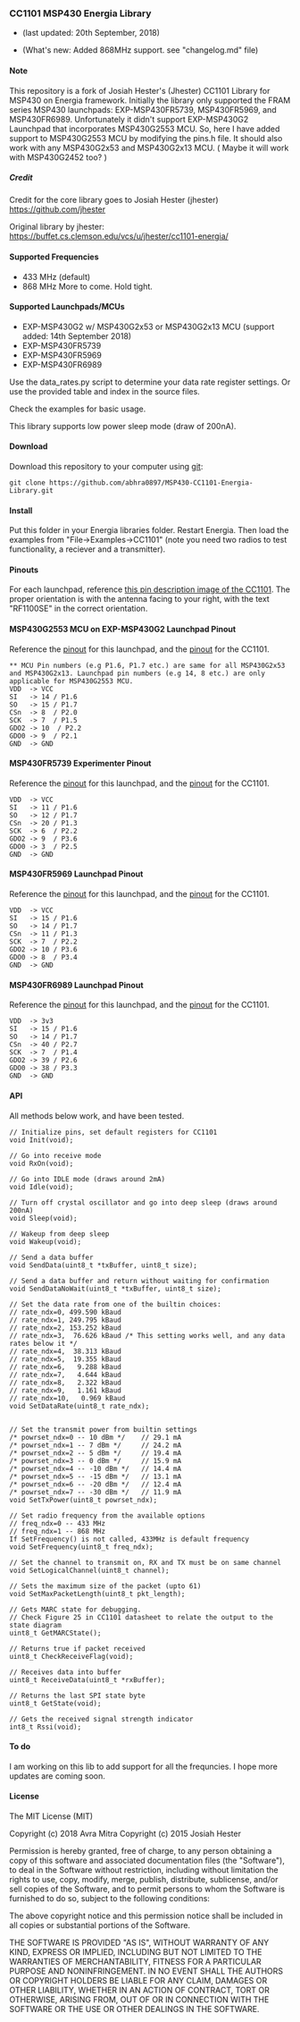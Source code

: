 ### CC1101 MSP430 Energia Library

- (last updated: 20th September, 2018)

- (What's new: Added 868MHz support. see "changelog.md" file)

#### Note
This repository is a fork of Josiah Hester's (Jhester) CC1101 Library for MSP430 on Energia framework. Initially the library only supported the FRAM series MSP430 launchpads: EXP-MSP430FR5739, MSP430FR5969, and MSP430FR6989. Unfortunately it didn't support EXP-MSP430G2 Launchpad that incorporates MSP430G2553 MCU. So, here I have added support to MSP430G2553 MCU  by modifying the pins.h file. It should also work with any MSP430G2x53 and MSP430G2x13 MCU.
( Maybe it will work with MSP430G2452 too? )

##### Credit
Credit for the core library goes to Josiah Hester (jhester) https://github.com/jhester

Original library by jhester: https://buffet.cs.clemson.edu/vcs/u/jhester/cc1101-energia/

#### Supported Frequencies
- 433 MHz (default)
- 868 MHz
More to come. Hold tight.

#### Supported Launchpads/MCUs
- EXP-MSP430G2 w/ MSP430G2x53 or MSP430G2x13 MCU   (support added: 14th September 2018)
- EXP-MSP430FR5739
- EXP-MSP430FR5969
- EXP-MSP430FR6989

Use the data_rates.py script to determine your data rate register settings.
Or use the provided table and index in the source files.

Check the examples for basic usage.

This library supports low power sleep mode (draw of 200nA).

#### Download
Download this repository to your computer using [git](https://git-scm.com/):

```
git clone https://github.com/abhra0897/MSP430-CC1101-Energia-Library.git
```

#### Install
Put this folder in your Energia libraries folder. Restart Energia. Then load the examples from "File->Examples->CC1101" (note you need two radios to test functionality, a reciever and a transmitter).

#### Pinouts
For each launchpad, reference [this pin description image of the CC1101](http://www.kooing.com/image/cache/data/CC1101_3-500x500.jpg). The proper orientation is with the antenna facing to your right, with the text "RF1100SE" in the correct orientation.

#### MSP430G2553 MCU on EXP-MSP430G2 Launchpad Pinout
Reference the [pinout](https://embeddedcomputing.weebly.com/uploads/1/1/6/2/11624344/4354073_orig.jpeg) for this launchpad, and the [pinout](http://www.kooing.com/image/cache/data/CC1101_3-500x500.jpg) for the CC1101.

    ** MCU Pin numbers (e.g P1.6, P1.7 etc.) are same for all MSP430G2x53 and MSP430G2x13. Launchpad pin numbers (e.g 14, 8 etc.) are only applicable for MSP430G2553 MCU.
	VDD  -> VCC
	SI   -> 14 / P1.6
	SO   -> 15 / P1.7
	CSn  -> 8  / P2.0
	SCK  -> 7  / P1.5
	GDO2 -> 10  / P2.2
	GDO0 -> 9  / P2.1
	GND  -> GND

#### MSP430FR5739 Experimenter Pinout
Reference the [pinout](http://energia.nu/img/LaunchPadMSP430FR5739-v1.1.jpg) for this launchpad, and the [pinout](http://www.kooing.com/image/cache/data/CC1101_3-500x500.jpg) for the CC1101.

	VDD  -> VCC
	SI   -> 11 / P1.6
	SO   -> 12 / P1.7
	CSn  -> 20 / P1.3
	SCK  -> 6  / P2.2
	GDO2 -> 9  / P3.6
	GDO0 -> 3  / P2.5
	GND  -> GND

#### MSP430FR5969 Launchpad Pinout
Reference the [pinout](http://energia.nu/wordpress/wp-content/uploads/2014/10/LaunchPad-with-MSP430FR5969.jpg) for this launchpad, and the [pinout](http://www.kooing.com/image/cache/data/CC1101_3-500x500.jpg) for the CC1101.

	VDD  -> VCC
	SI   -> 15 / P1.6
	SO   -> 14 / P1.7
	CSn  -> 11 / P1.3
	SCK  -> 7  / P2.2
	GDO2 -> 10 / P3.6
	GDO0 -> 8  / P3.4
	GND  -> GND

#### MSP430FR6989 Launchpad Pinout
Reference the [pinout](http://energia.nu/img/LaunchPadMSP430FR5739-v1.1.jpg) for this launchpad, and the [pinout](http://energia.nu/wordpress/wp-content/uploads/2015/07/MSP430FR6989_pinmap.png) for the CC1101.

	VDD  -> 3v3
	SI   -> 15 / P1.6
	SO   -> 14 / P1.7
	CSn  -> 40 / P2.7
	SCK  -> 7  / P1.4
	GDO2 -> 39 / P2.6
	GDO0 -> 38 / P3.3
	GND  -> GND

#### API
All methods below work, and have been tested.

	// Initialize pins, set default registers for CC1101
	void Init(void);

	// Go into receive mode
	void RxOn(void);

	// Go into IDLE mode (draws around 2mA)
	void Idle(void);		

	// Turn off crystal oscillator and go into deep sleep (draws around 200nA)
	void Sleep(void);

	// Wakeup from deep sleep
	void Wakeup(void);

	// Send a data buffer
	void SendData(uint8_t *txBuffer, uint8_t size);

	// Send a data buffer and return without waiting for confirmation
	void SendDataNoWait(uint8_t *txBuffer, uint8_t size);		

	// Set the data rate from one of the builtin choices:
	// rate_ndx=0, 499.590 kBaud
	// rate_ndx=1, 249.795 kBaud
	// rate_ndx=2, 153.252 kBaud
	// rate_ndx=3,  76.626 kBaud /* This setting works well, and any data rates below it */
	// rate_ndx=4,  38.313 kBaud
	// rate_ndx=5,  19.355 kBaud
	// rate_ndx=6,   9.288 kBaud
	// rate_ndx=7,   4.644 kBaud
	// rate_ndx=8,   2.322 kBaud
	// rate_ndx=9,   1.161 kBaud
	// rate_ndx=10,   0.969 kBaud
	void SetDataRate(uint8_t rate_ndx);


	// Set the transmit power from builtin settings
	/* powrset_ndx=0 -- 10 dBm */	 // 29.1 mA
	/* powrset_ndx=1 -- 7 dBm */	 // 24.2 mA
	/* powrset_ndx=2 -- 5 dBm */     // 19.4 mA
	/* powrset_ndx=3 -- 0 dBm */     // 15.9 mA
	/* powrset_ndx=4 -- -10 dBm */	 // 14.4 mA
	/* powrset_ndx=5 -- -15 dBm */	 // 13.1 mA
	/* powrset_ndx=6 -- -20 dBm */	 // 12.4 mA
	/* powrset_ndx=7 -- -30 dBm */	 // 11.9 mA
	void SetTxPower(uint8_t powrset_ndx);

	// Set radio frequency from the available options
	// freq_ndx=0 -- 433 MHz
	// freq_ndx=1 -- 868 MHz
	If SetFrequency() is not called, 433MHz is default frequency
	void SetFrequency(uint8_t freq_ndx);

	// Set the channel to transmit on, RX and TX must be on same channel
	void SetLogicalChannel(uint8_t channel);

	// Sets the maximum size of the packet (upto 61)
	void SetMaxPacketLength(uint8_t pkt_length);

	// Gets MARC state for debugging.
	// Check Figure 25 in CC1101 datasheet to relate the output to the state diagram
	uint8_t GetMARCState();

	// Returns true if packet received
	uint8_t CheckReceiveFlag(void);

	// Receives data into buffer
	uint8_t ReceiveData(uint8_t *rxBuffer);

	// Returns the last SPI state byte
	uint8_t GetState(void);

	// Gets the received signal strength indicator
	int8_t Rssi(void);

#### To do
I am working on this lib to add support for all the frequncies. I hope more updates are coming soon.

#### License
The MIT License (MIT)

Copyright (c) 2018 Avra Mitra
Copyright (c) 2015 Josiah Hester

Permission is hereby granted, free of charge, to any person obtaining a copy
of this software and associated documentation files (the "Software"), to deal
in the Software without restriction, including without limitation the rights
to use, copy, modify, merge, publish, distribute, sublicense, and/or sell
copies of the Software, and to permit persons to whom the Software is
furnished to do so, subject to the following conditions:

The above copyright notice and this permission notice shall be included in
all copies or substantial portions of the Software.

THE SOFTWARE IS PROVIDED "AS IS", WITHOUT WARRANTY OF ANY KIND, EXPRESS OR
IMPLIED, INCLUDING BUT NOT LIMITED TO THE WARRANTIES OF MERCHANTABILITY,
FITNESS FOR A PARTICULAR PURPOSE AND NONINFRINGEMENT. IN NO EVENT SHALL THE
AUTHORS OR COPYRIGHT HOLDERS BE LIABLE FOR ANY CLAIM, DAMAGES OR OTHER
LIABILITY, WHETHER IN AN ACTION OF CONTRACT, TORT OR OTHERWISE, ARISING FROM,
OUT OF OR IN CONNECTION WITH THE SOFTWARE OR THE USE OR OTHER DEALINGS IN
THE SOFTWARE.

